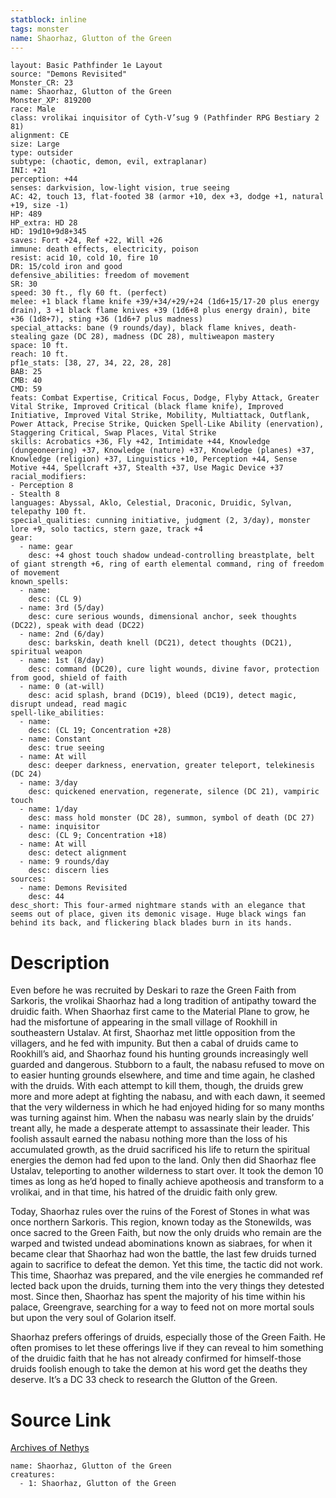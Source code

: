 ```yaml
---
statblock: inline
tags: monster
name: Shaorhaz, Glutton of the Green
---
```

```statblock
layout: Basic Pathfinder 1e Layout
source: "Demons Revisited"
Monster_CR: 23
name: Shaorhaz, Glutton of the Green
Monster_XP: 819200
race: Male
class: vrolikai inquisitor of Cyth-V’sug 9 (Pathfinder RPG Bestiary 2 81)
alignment: CE
size: Large
type: outsider
subtype: (chaotic, demon, evil, extraplanar)
INI: +21
perception: +44
senses: darkvision, low-light vision, true seeing
AC: 42, touch 13, flat-footed 38 (armor +10, dex +3, dodge +1, natural +19, size -1)
HP: 489
HP_extra: HD 28
HD: 19d10+9d8+345
saves: Fort +24, Ref +22, Will +26
immune: death effects, electricity, poison
resist: acid 10, cold 10, fire 10
DR: 15/cold iron and good
defensive_abilities: freedom of movement
SR: 30
speed: 30 ft., fly 60 ft. (perfect)
melee: +1 black flame knife +39/+34/+29/+24 (1d6+15/17-20 plus energy drain), 3 +1 black flame knives +39 (1d6+8 plus energy drain), bite +36 (1d8+7), sting +36 (1d6+7 plus madness)
special_attacks: bane (9 rounds/day), black flame knives, death-stealing gaze (DC 28), madness (DC 28), multiweapon mastery
space: 10 ft.
reach: 10 ft.
pf1e_stats: [38, 27, 34, 22, 28, 28]
BAB: 25
CMB: 40
CMD: 59
feats: Combat Expertise, Critical Focus, Dodge, Flyby Attack, Greater Vital Strike, Improved Critical (black flame knife), Improved Initiative, Improved Vital Strike, Mobility, Multiattack, Outflank, Power Attack, Precise Strike, Quicken Spell-Like Ability (enervation), Staggering Critical, Swap Places, Vital Strike
skills: Acrobatics +36, Fly +42, Intimidate +44, Knowledge (dungeoneering) +37, Knowledge (nature) +37, Knowledge (planes) +37, Knowledge (religion) +37, Linguistics +10, Perception +44, Sense Motive +44, Spellcraft +37, Stealth +37, Use Magic Device +37
racial_modifiers:
- Perception 8
- Stealth 8
languages: Abyssal, Aklo, Celestial, Draconic, Druidic, Sylvan, telepathy 100 ft.
special_qualities: cunning initiative, judgment (2, 3/day), monster lore +9, solo tactics, stern gaze, track +4
gear:
  - name: gear
    desc: +4 ghost touch shadow undead-controlling breastplate, belt of giant strength +6, ring of earth elemental command, ring of freedom of movement
known_spells:
  - name:
    desc: (CL 9)
  - name: 3rd (5/day)
    desc: cure serious wounds, dimensional anchor, seek thoughts (DC22), speak with dead (DC22)
  - name: 2nd (6/day)
    desc: barkskin, death knell (DC21), detect thoughts (DC21), spiritual weapon
  - name: 1st (8/day)
    desc: command (DC20), cure light wounds, divine favor, protection from good, shield of faith
  - name: 0 (at-will)
    desc: acid splash, brand (DC19), bleed (DC19), detect magic, disrupt undead, read magic
spell-like_abilities:
  - name:
    desc: (CL 19; Concentration +28)
  - name: Constant
    desc: true seeing
  - name: At will
    desc: deeper darkness, enervation, greater teleport, telekinesis (DC 24)
  - name: 3/day
    desc: quickened enervation, regenerate, silence (DC 21), vampiric touch
  - name: 1/day
    desc: mass hold monster (DC 28), summon, symbol of death (DC 27)
  - name: inquisitor
    desc: (CL 9; Concentration +18)
  - name: At will
    desc: detect alignment
  - name: 9 rounds/day
    desc: discern lies
sources:
  - name: Demons Revisited
    desc: 44
desc_short: This four-armed nightmare stands with an elegance that seems out of place, given its demonic visage. Huge black wings fan behind its back, and flickering black blades burn in its hands.
```
# Description
Even before he was recruited by Deskari to raze the Green Faith from Sarkoris, the vrolikai Shaorhaz had a long tradition of antipathy toward the druidic faith. When Shaorhaz first came to the Material Plane to grow, he had the misfortune of appearing in the small village of Rookhill in southeastern Ustalav. At first, Shaorhaz met little opposition from the villagers, and he fed with impunity. But then a cabal of druids came to Rookhill’s aid, and Shaorhaz found his hunting grounds increasingly well guarded and dangerous. Stubborn to a fault, the nabasu refused to move on to easier hunting grounds elsewhere, and time and time again, he clashed with the druids. With each attempt to kill them, though, the druids grew more and more adept at fighting the nabasu, and with each dawn, it seemed that the very wilderness in which he had enjoyed hiding for so many months was turning against him. When the nabasu was nearly slain by the druids’ treant ally, he made a desperate attempt to assassinate their leader. This foolish assault earned the nabasu nothing more than the loss of his accumulated growth, as the druid sacrificed his life to return the spiritual energies the demon had fed upon to the land. Only then did Shaorhaz flee Ustalav, teleporting to another wilderness to start over. It took the demon 10 times as long as he’d hoped to finally achieve apotheosis and transform to a vrolikai, and in that time, his hatred of the druidic faith only grew.

Today, Shaorhaz rules over the ruins of the Forest of Stones in what was once northern Sarkoris. This region, known today as the Stonewilds, was once sacred to the Green Faith, but now the only druids who remain are the warped and twisted undead abominations known as siabraes, for when it became clear that Shaorhaz had won the battle, the last few druids turned again to sacrifice to defeat the demon. Yet this time, the tactic did not work. This time, Shaorhaz was prepared, and the vile energies he commanded ref lected back upon the druids, turning them into the very things they detested most. Since then, Shaorhaz has spent the majority of his time within his palace, Greengrave, searching for a way to feed not on more mortal souls but upon the very soul of Golarion itself.

Shaorhaz prefers offerings of druids, especially those of the Green Faith. He often promises to let these offerings live if they can reveal to him something of the druidic faith that he has not already confirmed for himself-those druids foolish enough to take the demon at his word get the deaths they deserve. It’s a DC 33 check to research the Glutton of the Green.
# Source Link
[Archives of Nethys](https://aonprd.com/MonsterDisplay.aspx?ItemName=Shaorhaz%2C%20Glutton%20of%20the%20Green)
```encounter-table
name: Shaorhaz, Glutton of the Green
creatures:
  - 1: Shaorhaz, Glutton of the Green
```
